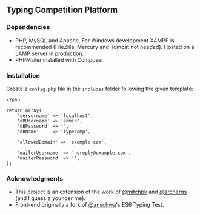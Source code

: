 ## Typing Competition Platform 
### Dependencies
- PHP, MySQL and Apache. For Windows development XAMPP is recommended (FileZilla, Mercury and Tomcat not needed). Hosted on a LAMP server in production.
- PHPMailer installed with Composer.

### Installation
Create a `config.php` file in the `includes` folder following the given template:
```
<?php

return array(
    'servername' => 'localhost',
    'dBUsername' => 'admin',
    'dBPassword' => '',
    'dBName'     => 'typecomp',

    'allowedDomain' => 'example.com',

    'mailerUsername' => 'noreply@example.com',
    'mailerPassword' => '',
);
```

### Acknowledgments
- This project is an extension of the work of [@mitchpk](https://github.com/mitchpk) and [@archergs](https://github.com/archergs) (and I guess a younger me).
- Front-end originally a fork of [@anschwa](https://github.com/anschwa)'s ES6 Typing Test.

